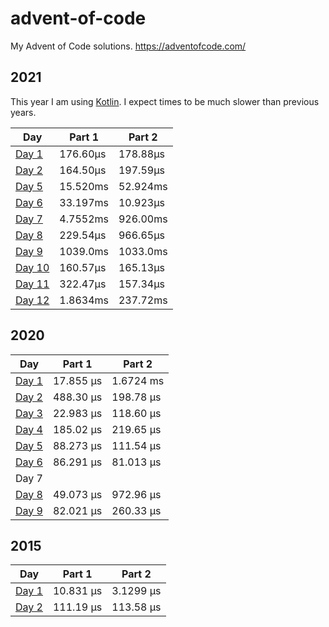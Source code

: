 # advent-of-code
My Advent of Code solutions. https://adventofcode.com/

## 2021

This year I am using [Kotlin](https://kotlinlang.org/). I expect times to be much slower than previous years.

| Day                                                         | Part 1   | Part 2   |
| ----------------------------------------------------------- | -------- | -------- |
| [Day 1](2021/src/main/kotlin/com/trikzon/aoc2021/Day1.kt)   | 176.60µs | 178.88µs |
| [Day 2](2021/src/main/kotlin/com/trikzon/aoc2021/Day2.kt)   | 164.50µs | 197.59µs |
| [Day 5](2021/src/main/kotlin/com/trikzon/aoc2021/Day5.kt)   | 15.520ms | 52.924ms |
| [Day 6](2021/src/main/kotlin/com/trikzon/aoc2021/Day6.kt)   | 33.197ms | 10.923µs |
| [Day 7](2021/src/main/kotlin/com/trikzon/aoc2021/Day7.kt)   | 4.7552ms | 926.00ms |
| [Day 8](2021/src/main/kotlin/com/trikzon/aoc2021/Day8.kt)   | 229.54µs | 966.65µs |
| [Day 9](2021/src/main/kotlin/com/trikzon/aoc2021/Day9.kt)   | 1039.0ms | 1033.0ms |
| [Day 10](2021/src/main/kotlin/com/trikzon/aoc2021/Day10.kt) | 160.57µs | 165.13µs |
| [Day 11](2021/src/main/kotlin/com/trikzon/aoc2021/Day11.kt) | 322.47µs | 157.34µs |
| [Day 12](2021/src/main/kotlin/com/trikzon/aoc2021/Day12.kt) | 1.8634ms | 237.72ms |

## 2020

| Day                       | Part 1    | Part 2    |
| ------------------------- | --------- | --------- |
| [Day 1](2020/src/day1.rs) | 17.855 µs | 1.6724 ms |
| [Day 2](2020/src/day2.rs) | 488.30 µs | 198.78 µs |
| [Day 3](2020/src/day3.rs) | 22.983 µs | 118.60 µs |
| [Day 4](2020/src/day4.rs) | 185.02 µs | 219.65 µs |
| [Day 5](2020/src/day5.rs) | 88.273 µs | 111.54 µs |
| [Day 6](2020/src/day6.rs) | 86.291 µs | 81.013 µs |
| Day 7                     |           |           |
| [Day 8](2020/src/day8.rs) | 49.073 µs | 972.96 µs |
| [Day 9](2020/src/day9.rs) | 82.021 µs | 260.33 µs |

## 2015

| Day                       | Part 1    | Part 2    |
| ------------------------- | --------- | --------- |
| [Day 1](2015/src/day1.rs) | 10.831 µs | 3.1299 µs |
| [Day 2](2015/src/day2.rs) | 111.19 µs | 113.58 µs |

